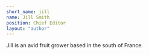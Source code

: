```yaml
---
short_name: jill
name: Jill Smith
position: Chief Editor
layout: "author"
---
```

Jill is an avid fruit grower based in the south of France.

